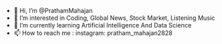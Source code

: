 - 👋 Hi, I’m @PrathamMahajan
- 👀 I’m interested in Coding, Global News, Stock Market, Listening Music
- 🌱 I’m currently learning Artificial Intelligence And Data Science
- 📫 How to reach me : instagram: pratham_mahajan2828 

<!---
PrathamMahajan/PrathamMahajan is a ✨ special ✨ repository because its `README.md` (this file) appears on your GitHub profile.
You can click the Preview link to take a look at your changes.
--->
